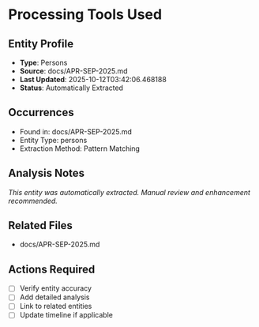 # Processing Tools Used

## Entity Profile
- **Type**: Persons
- **Source**: docs/APR-SEP-2025.md
- **Last Updated**: 2025-10-12T03:42:06.468188
- **Status**: Automatically Extracted

## Occurrences
- Found in: docs/APR-SEP-2025.md
- Entity Type: persons
- Extraction Method: Pattern Matching

## Analysis Notes
*This entity was automatically extracted. Manual review and enhancement recommended.*

## Related Files
- docs/APR-SEP-2025.md

## Actions Required
- [ ] Verify entity accuracy
- [ ] Add detailed analysis
- [ ] Link to related entities
- [ ] Update timeline if applicable
